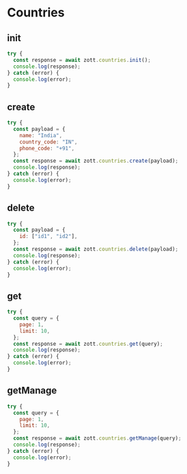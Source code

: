 # Countries

## init

```javascript
try {
  const response = await zott.countries.init();
  console.log(response);
} catch (error) {
  console.log(error);
}
```

## create

```javascript
try {
  const payload = {
    name: "India",
    country_code: "IN",
    phone_code: "+91",
  };
  const response = await zott.countries.create(payload);
  console.log(response);
} catch (error) {
  console.log(error);
}
```

## delete

```javascript
try {
  const payload = {
    id: ["id1", "id2"],
  };
  const response = await zott.countries.delete(payload);
  console.log(response);
} catch (error) {
  console.log(error);
}
```

## get

```javascript
try {
  const query = {
    page: 1,
    limit: 10,
  };
  const response = await zott.countries.get(query);
  console.log(response);
} catch (error) {
  console.log(error);
}
```

## getManage

```javascript
try {
  const query = {
    page: 1,
    limit: 10,
  };
  const response = await zott.countries.getManage(query);
  console.log(response);
} catch (error) {
  console.log(error);
}
```

